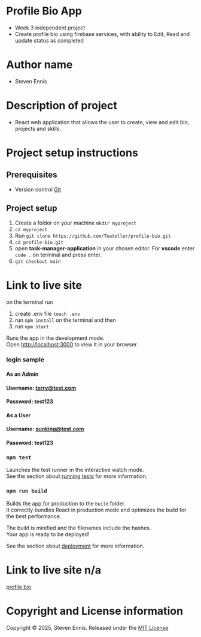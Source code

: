 # Profile Bio App
- Week 3 independent project
- Create profile bio using firebase services, with ability to Edit, Read and update status as completed

# Author name
- Steven Ennis

# Description of project
- React web application that allows the user to create, view and edit bio, projects and skills.

# Project setup instructions

## Prerequisites
- Version control [Git](https://git-scm.com/book/en/v2/Getting-Started-Installing-Git)

## Project setup

1. Create a folder on your machine `mkdir myproject`
2. `cd myproject`
3. Run `git clone https://github.com/Teatoller/profile-bio.git`
4. `cd profile-bio.git`
5. open **task-manager-application** in your chosen editor. For **vscode** enter `code .` on terminal and press enter.
6. `git checkout main`

# Link to live site
on the terminal run
1. create .env file `touch .env`
2. run `npm install` on the terminal and then
3. run `npm start`

Runs the app in the development mode.\
Open [http://localhost:3000](http://localhost:3000) to view it in your browser.

### login sample

#### As an Admin

#### Username: terry@test.com
#### Password: test123

#### As a User
#### Username: sunking@test.com
#### Password: test123

### `npm test`

Launches the test runner in the interactive watch mode.\
See the section about [running tests](https://facebook.github.io/create-react-app/docs/running-tests) for more information.

### `npm run build`

Builds the app for production to the `build` folder.\
It correctly bundles React in production mode and optimizes the build for the best performance.

The build is minified and the filenames include the hashes.\
Your app is ready to be deployed!

See the section about [deployment](https://facebook.github.io/create-react-app/docs/deployment) for more information.

# Link to live site n/a
[profile bio](https://profile-bio.web.app)

# Copyright and License information
Copyright © 2025, Steven Ennis. Released under the [MIT License](LICENSE)
